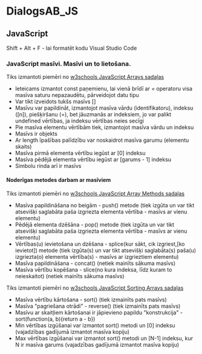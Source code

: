 # DialogsAB_JS
## JavaScript
Shift + Alt + F - lai formatēt kodu Visual Studio Code

### JavaScript masīvi. Masīvi un to lietošana.
Tiks izmantoti piemēri no [w3schools JavaScript Arrays sadaļas](https://www.w3schools.com/js/js_arrays.asp)
- Ieteicams izmantot const paņemienu, lai vienā brīdī ar = operatoru visa masīva saturu nepazaudētu, pārveidojot datu tipu
 - Var tikt izveidots tukšs masīvs []
 - Masīvu var papildināt, izmantojot masīva vārdu (identifikatoru), indeksu ([n]), piešķiršanu (=), bet jāuzmanās ar indeksiem, jo var palikt undefined vērtības, ja indeksu vērtības neies secīgi
 - Pie masīva elementu vērtībām tiek, izmantojot masīva vārdu un indeksu
 - Masīvs ir objekts
 - Ar length īpašības palīdzību var noskaidrot masīva garumu (elementu skaits)
 - Masīva pirmā elementa vērtību iegūst ar [0] indeksu
 - Masīva pēdējā elementa vērtību iegūst ar [garums - 1] indeksu
 - Simbolu rinda arī ir masīvs

#### Noderīgas metodes darbam ar masīviem
Tiks izmantoti piemēri no [w3schools JavaScript Array Methods sadaļas](https://www.w3schools.com/js/js_array_methods.asp)
- Masīva papildināšana no beigām - push() metode (tiek izgūta un var tikt atsevišķi saglabāta paša izgriezta elementa vērtība - masīvs ar vienu elementu)
- Pēdējā elementa dzēšāna - pop() metode (tiek izgūta un var tikt atsevišķi saglabāta paša izgriezta elementa vērtība  - masīvs ar vienu elementu)
- Vērtības(u) ievietošana un dzēšana - splice(kur sākt, cik izgriest,[ko ievietot]) metode (tiek izgūta(s) un var tikt atsevišķi saglabāta(s) paša(u) izgriezta(o) elementa vērtība(s) - masīvs ar izgrieztiem elementu)
- Masīva papildināšana - concat() (netiek mainīts sākuma masīvs)
- Masīva vērtību kopēšana - slice(no kura indeksa, līdz kuram to neieskaitot) (netiek mainīts sākuma masīvs)

Tiks izmantoti piemēri no [w3schools JavaScript Sorting Arrays sadaļas](https://www.w3schools.com/js/js_array_sort.asp)
- Masīva vērtību kārtošana - sort() (tiek izmainīts pats masīvs)
- Masīva "pagriešana otrādi" - reverse() (tiek izmainīts pats masīvs)
- Masīvu ar skaitļiem kārtošanai ir jāpievieno papildu "konstrukcija" - sort(function(a, b){return a - b})
- Min vērtības izgūšanai var izmantot sort() metodi un [0] indeksu (vajadzības gadījumā izmantot masīva kopiju)
- Max vērtības izgūšanai var izmantot sort() metodi un [N-1] indeksu, kur N ir masīva garums (vajadzības gadījumā izmantot masīva kopiju)